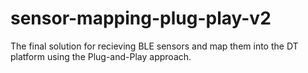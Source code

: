 # sensor-mapping-plug-play-v2
The final solution for recieving BLE sensors and map them into the DT platform using the Plug-and-Play approach.
